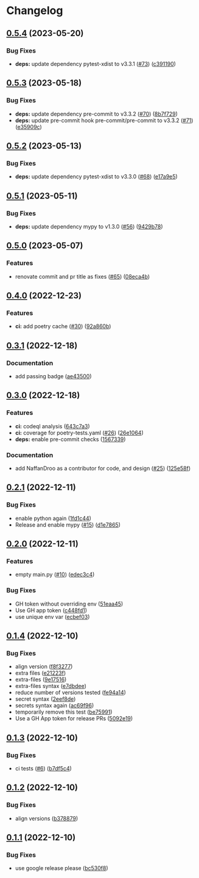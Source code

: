 # Changelog

## [0.5.4](https://github.com/NaffanDroo/tidy-python/compare/v0.5.3...v0.5.4) (2023-05-20)


### Bug Fixes

* **deps:** update dependency pytest-xdist to v3.3.1 ([#73](https://github.com/NaffanDroo/tidy-python/issues/73)) ([c391190](https://github.com/NaffanDroo/tidy-python/commit/c391190a0bd01562815c494d2e4fb6208f2fbe0a))

## [0.5.3](https://github.com/NaffanDroo/tidy-python/compare/v0.5.2...v0.5.3) (2023-05-18)


### Bug Fixes

* **deps:** update dependency pre-commit to v3.3.2 ([#70](https://github.com/NaffanDroo/tidy-python/issues/70)) ([8b7f729](https://github.com/NaffanDroo/tidy-python/commit/8b7f7291d54035c9068cf6d404ae23eefcc43d47))
* **deps:** update pre-commit hook pre-commit/pre-commit to v3.3.2 ([#71](https://github.com/NaffanDroo/tidy-python/issues/71)) ([e35909c](https://github.com/NaffanDroo/tidy-python/commit/e35909c00e2877a3c4f16f6796411a8affbe9fc2))

## [0.5.2](https://github.com/NaffanDroo/tidy-python/compare/v0.5.1...v0.5.2) (2023-05-13)


### Bug Fixes

* **deps:** update dependency pytest-xdist to v3.3.0 ([#68](https://github.com/NaffanDroo/tidy-python/issues/68)) ([e17a9e5](https://github.com/NaffanDroo/tidy-python/commit/e17a9e5a08404f416ca4fa21ed98c23a7003dfce))

## [0.5.1](https://github.com/NaffanDroo/tidy-python/compare/v0.5.0...v0.5.1) (2023-05-11)


### Bug Fixes

* **deps:** update dependency mypy to v1.3.0 ([#56](https://github.com/NaffanDroo/tidy-python/issues/56)) ([9429b78](https://github.com/NaffanDroo/tidy-python/commit/9429b78f559b522085d349bdcea788f87a713bbe))

## [0.5.0](https://github.com/NaffanDroo/tidy-python/compare/v0.4.0...v0.5.0) (2023-05-07)


### Features

* renovate commit and pr title as fixes ([#65](https://github.com/NaffanDroo/tidy-python/issues/65)) ([08eca4b](https://github.com/NaffanDroo/tidy-python/commit/08eca4b71fae36d4bf9e409f689e72b0e883c5ac))

## [0.4.0](https://github.com/NaffanDroo/tidy-python/compare/v0.3.1...v0.4.0) (2022-12-23)


### Features

* **ci:** add poetry cache ([#30](https://github.com/NaffanDroo/tidy-python/issues/30)) ([92a860b](https://github.com/NaffanDroo/tidy-python/commit/92a860bba2f9c2803b6020507c091c1731936ec1))

## [0.3.1](https://github.com/NaffanDroo/tidy-python/compare/v0.3.0...v0.3.1) (2022-12-18)


### Documentation

* add passing badge ([ae43500](https://github.com/NaffanDroo/tidy-python/commit/ae43500176ef8b217806c362dbe5646bffb48f17))

## [0.3.0](https://github.com/NaffanDroo/tidy-python/compare/v0.2.1...v0.3.0) (2022-12-18)


### Features

* **ci:** codeql analysis ([643c7a3](https://github.com/NaffanDroo/tidy-python/commit/643c7a3cd3e15ae369657e5ed3303a9602d2d448))
* **ci:** coverage for poetry-tests.yaml ([#26](https://github.com/NaffanDroo/tidy-python/issues/26)) ([26e1064](https://github.com/NaffanDroo/tidy-python/commit/26e1064cf2ec0203fafa962cf87e13a2e7bed897))
* **deps:** enable pre-commit checks ([1567339](https://github.com/NaffanDroo/tidy-python/commit/1567339a69a3a06dd898a4dc4d1894ce7865167a))


### Documentation

* add NaffanDroo as a contributor for code, and design ([#25](https://github.com/NaffanDroo/tidy-python/issues/25)) ([125e58f](https://github.com/NaffanDroo/tidy-python/commit/125e58f63463de315816ed25630547921d341195))

## [0.2.1](https://github.com/NaffanDroo/tidy-python/compare/v0.2.0...v0.2.1) (2022-12-11)


### Bug Fixes

* enable python again ([1fd1c44](https://github.com/NaffanDroo/tidy-python/commit/1fd1c44f0aff2bcfd4b515d6df555feccfe2025f))
* Release and enable mypy ([#15](https://github.com/NaffanDroo/tidy-python/issues/15)) ([d1e7865](https://github.com/NaffanDroo/tidy-python/commit/d1e7865c73fcfcf4db6ac1448c7fa4330c2850d6))

## [0.2.0](https://github.com/NaffanDroo/tidy-python/compare/v0.1.4...v0.2.0) (2022-12-11)


### Features

* empty main.py ([#10](https://github.com/NaffanDroo/tidy-python/issues/10)) ([edec3c4](https://github.com/NaffanDroo/tidy-python/commit/edec3c421d3069410d2ae06ba4e47714ec675203))


### Bug Fixes

* GH token without overriding env ([51eaa45](https://github.com/NaffanDroo/tidy-python/commit/51eaa4532f6d2ca0f819a2266f50ef86a5d08941))
* Use GH app token ([c448fd1](https://github.com/NaffanDroo/tidy-python/commit/c448fd19c2b520d031854b66fe7cb7ef86d6033b))
* use unique env var ([ecbef03](https://github.com/NaffanDroo/tidy-python/commit/ecbef036e5f819c6bb3008fece0c7ebb8eda3e41))

## [0.1.4](https://github.com/NaffanDroo/tidy-python/compare/v0.1.3...v0.1.4) (2022-12-10)


### Bug Fixes

* align version ([f8f3277](https://github.com/NaffanDroo/tidy-python/commit/f8f327714d0b0a3222ad845d8efece8976311180))
* extra files ([e21223f](https://github.com/NaffanDroo/tidy-python/commit/e21223f4e2c8ae5565716f3a237ba61db6ee551c))
* extra-files ([9e17516](https://github.com/NaffanDroo/tidy-python/commit/9e175161e56deb66dc3a381740947d0acfaa6751))
* extra-files syntax ([e7dbdee](https://github.com/NaffanDroo/tidy-python/commit/e7dbdee92fcaa7fb557f5a499de7ad143ee6247c))
* reduce number of versions tested ([fe94a14](https://github.com/NaffanDroo/tidy-python/commit/fe94a14bb8ff12e14a588846808b999b3a829e4c))
* secret syntax ([2eef8de](https://github.com/NaffanDroo/tidy-python/commit/2eef8de848c52415c1d79a7e264ca0dab9deef27))
* secrets syntax again ([ac69f96](https://github.com/NaffanDroo/tidy-python/commit/ac69f9697c42247f4858ac2b25c2252f42c46d5a))
* temporarily remove this test ([be75991](https://github.com/NaffanDroo/tidy-python/commit/be7599102d4c4fc76bceeea0c8062d687041afe5))
* Use a GH App token for release PRs ([5092e19](https://github.com/NaffanDroo/tidy-python/commit/5092e19fd99bf29a3c78ac5038aa812dba1487de))

## [0.1.3](https://github.com/NaffanDroo/tidy-python/compare/v0.1.2...v0.1.3) (2022-12-10)


### Bug Fixes

* ci tests ([#6](https://github.com/NaffanDroo/tidy-python/issues/6)) ([b7df5c4](https://github.com/NaffanDroo/tidy-python/commit/b7df5c4cea164f1845b455f32db4b6accb521202))

## [0.1.2](https://github.com/NaffanDroo/tidy-python/compare/v0.1.1...v0.1.2) (2022-12-10)


### Bug Fixes

* align versions ([b378879](https://github.com/NaffanDroo/tidy-python/commit/b378879a8cc1c2ef71f9b6083aea9f521e269ef2))

## [0.1.1](https://github.com/NaffanDroo/tidy-python/compare/0.1.0...v0.1.1) (2022-12-10)


### Bug Fixes

* use google release please ([bc530f8](https://github.com/NaffanDroo/tidy-python/commit/bc530f86006c301e729067393cd8ca50d57eadc9))
